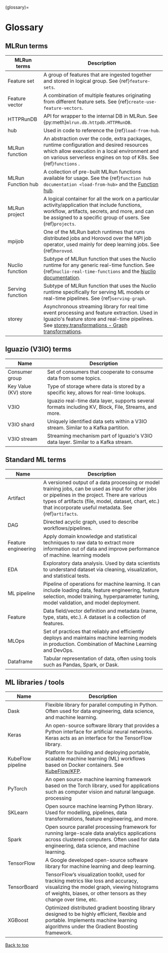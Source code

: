 (glossary)=
# Glossary

## MLRun terms

| MLRun terms        | Description                                                                                                                                                                                                                                                                                                                                            |
|--------------------|--------------------------------------------------------------------------------------------------------------------------------------------------------------------------------------------------------------------------------------------------------------------------------------------------------------------------------------------------------|
| Feature set        | A group of features that are ingested together and stored in logical group. See {ref}`feature-sets`.                                                                                                           |
| Feature vector     | A combination of multiple features originating from different feature sets. See {ref}`create-use-feature-vectors`.                                                                                             |
| HTTPRunDB          | API for wrapper to the internal DB in MLRun. See {py:meth}`mlrun.db.httpdb.HTTPRunDB`.                                                                                                                         |
| hub                | Used in code to reference the {ref}`load-from-hub`.                                                                                                                                                            |
| MLRun function     | An abstraction over the code, extra packages, runtime configuration and desired resources which allow execution in a local environment and on various serverless engines on top of K8s. See {ref}`functions` . |
| MLRun Function hub | A collection of pre-built MLRun functions available for usage. See the {ref}`function hub documentation <load-from-hub>` and the [Function hub](https://www.mlrun.org/hub/).                                   |                                                 
| MLRun project      | A logical container for all the work on a particular activity/application that include functions, workflow, artifacts, secrets, and more, and can be assigned to a specific group of users. See {ref}`projects`.|
| mpijob             | One of the MLRun batch runtimes that runs distributed jobs and Horovod over the MPI job operator, used mainly for deep learning jobs. See {ref}`horovod`.                                                      |
| Nuclio function    | Subtype of MLRun function that uses the Nuclio runtime for any generic real-time function. See {ref}`nuclio-real-time-functions` and the [Nuclio documentation](https://docs.nuclio.io/en/stable/index.html).  |
| Serving function   | Subtype of MLRun function that uses the Nuclio runtime specifically for serving ML models or real-time pipelines. See {ref}`serving-graph`.                                                                    |
| storey             | Asynchronous streaming library for real time event processing and feature extraction. Used in Iguazio's feature store and real-time pipelines. See [storey.transformations - Graph transformations](./api/storey.transormations/storey.transformations.html).|  


## Iguazio (V3IO) terms

| Name                 | Description                                                                                         |   
|----------------------|-----------------------------------------------------------------------------------------------------| 
| Consumer group       | Set of consumers that cooperate to consume data from some topics.                                   |
| Key Value (KV) store | Type of storage where data is stored by a specific key, allows for real-time lookups.               |
| V3IO                 | Iguazio real-time data layer, supports several formats including KV, Block, File, Streams, and more. |
| V3IO shard           | Uniquely identified data sets within a V3IO stream. Similar to a Kafka partition.                   |
| V3IO stream          | Streaming mechanism part of Iguazio's V3IO data layer. Similar to a Kafka stream.                   |

## Standard ML terms
| Name                | Description                                                                                                                                                                                                                                                                          |   
|---------------------|--------------------------------------------------------------------------------------------------------------------------------------------------------------------------------------------------------------------------------------------------------------------------------------| 
| Artifact            | A versioned output of a data processing or model training jobs, can be used as input for other jobs or pipelines in the project. There are various types of artifacts (file, model, dataset, chart, etc.) that incorporate useful metadata. See {ref}`artifacts`. |
| DAG                 | Directed acyclic graph, used to describe workflows/pipelines.                                                                                                                                                                                                                        |
| Feature engineering | Apply domain knowledge and statistical techniques to raw data to extract more information out of data and improve performance of machine. learning models                                                                                                                            |
| EDA                 | Exploratory data analysis. Used by data scientists to understand dataset via cleaning, visualization, and statistical tests.                                                                                                                                                         |
| ML pipeline         | Pipeline of operations for machine learning. It can include loading data, feature engineering, feature selection, model training, hyperparameter tuning, model validation, and model deployment.                                                                                     |
| Feature             | Data field/vector definition and metadata (name, type, stats, etc.). A dataset is a collection of features.                                                                                                                                                                          |
| MLOps               | Set of practices that reliably and efficiently deploys and maintains machine learning models in production. Combination of Machine Learning and DevOps.                                                                                                                              |
| Dataframe           | Tabular representation of data, often using tools such as Pandas, Spark, or Dask.                                                                                                                                                                                                    |

## ML libraries / tools


| Name              | Description                                                                                                                                                                                    |
| -------------------------- | ----------------------------------------------------------------------------------------------------------------------------------------------------------------------------------------------- |
| Dask                     | Flexible library for parallel computing in Python. Often used for data engineering, data science, and machine learning.                                                                         |
| Keras                    | An open-source software library that provides a Python interface for artificial neural networks. Keras acts as an interface for the TensorFlow library.                                         |
| KubeFlow pipeline        | Platform for building and deploying portable, scalable machine learning (ML) workflows based on Docker containers. See [KubeFlow/KFP](https://github.com/kubeflow/pipelines).                   |
| PyTorch                  | An open source machine learning framework based on the Torch library, used for applications such as computer vision and natural language. processing                                                 |
| SKLearn                  | Open source machine learning Python library. Used for modelling, pipelines, data transformations, feature engineering, and more.                                                              |
| Spark                    | Open source parallel processing framework for running large-scale data analytics applications across clustered computers. Often used for data engineering, data science, and machine learning. |
| TensorFlow               | A Google developed open-source software library for machine learning and deep learning.                                                                                                                            |
| TensorBoard              |  TensorFlow’s visualization toolkit, used for tracking metrics like loss and accuracy, visualizing the model graph, viewing histograms of weights, biases, or other tensors as they change over time, etc. |
| XGBoost                  | Optimized distributed gradient boosting library designed to be highly efficient, flexible and portable. Implements machine learning algorithms under the Gradient Boosting framework.          |

[Back to top](#top)

